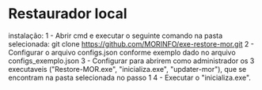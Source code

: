 # Restaurador local

instalação:
  1 - Abrir cmd e executar o seguinte comando na pasta selecionada:
    git clone https://github.com/MORINFO/exe-restore-mor.git
  2 - Configurar o arquivo configs.json conforme exemplo dado no arquivo configs_exemplo.json
  3 - Configurar para abrirem como administrador os 3 executaveis ("Restore-MOR.exe", "inicializa.exe", "updater-mor"), que se encontram na pasta selecionada no passo 1
  4 - Executar o "inicializa.exe".
    
